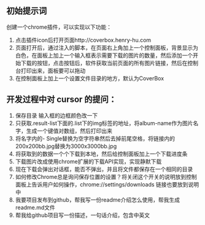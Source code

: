## 初始提示词
创建一个chrome插件，可以实现以下功能：
1. 点击插件icon后打开页面http://coverbox.henry-hu.com
2. 页面打开后，通过注入的脚本，在页面右上角加上一个控制面板，背景显示为白色，在面板上加上一个输入框表示需要下载的图片的数量，然后添加一个开始下载的按钮，点击按钮后，软件获取当前页面的所有图片链接，然后在控制台打印出来，面板要可以拖动
3. 在控制面板上加上一个设置文件目录的地方，默认为CoverBox



## 开发过程中对 cursor 的提问：

1. 保存目录 输入框的边框颜色改一下
2. 只获取.result-list下面的.list下的img标签的地址，将album-name作为图片名字，生成一个键值对数组，然后打印出来
3. 将名字内的- Single替换为空字符串然后去掉前尾空格，将链接内的200x200bb.jpg替换为3000x3000bb.jpg
4. 将获取到的数据一个个下载到本地，然后给控制面板加上一个下载进度条
5. 下载图片改成使用chrome扩展的下载API实现，实现静默下载
6. 现在下载会弹出对话框，能否不弹出，并且将文件都保存在一个相同的目录
7. 如何修改Chrome总是询问保存位置的设置？将关闭这个开关的说明放到控制面板上告诉用户如何操作，chrome://settings/downloads 链接也要放到说明中
8. 我要项目发布到github，帮我写一份readme介绍怎么使用，帮我生成readme.md文件
9. 帮我给github项目写一份描述，一句话介绍，包含中英文

